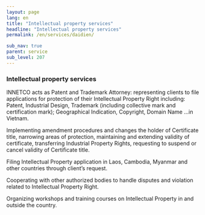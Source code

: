 ```yaml
---
layout: page
lang: en
title: "Intellectual property services"
headline: "Intellectual property services"
permalink: /en/services/daidien/

sub_nav: true
parent: service
sub_level: 207
---
```


### Intellectual property services
INNETCO acts as Patent and Trademark Attorney: representing clients to file applications for protection of their Intellectual Property Right including: Patent, Industrial Design, Trademark (including collective mark and certification mark); Geographical Indication, Copyright, Domain Name …in Vietnam.

Implementing amendment procedures and changes the holder of Certificate title, narrowing areas of protection, maintaining and extending validity of certificate, transferring Industrial Property Rights, requesting to suspend or cancel validity of Certificate title.

Filing Intellectual Property application in Laos, Cambodia, Myanmar and other countries through client’s request.

Cooperating with other authorized bodies to handle disputes and violation related to Intellectual Property Right.

Organizing workshops and training courses on Intellectual Property in and outside the country.